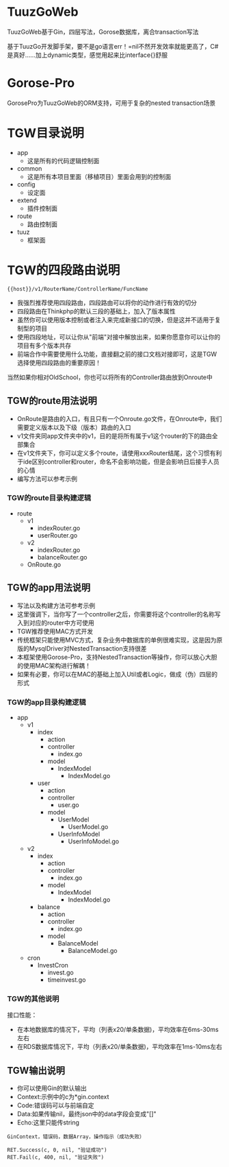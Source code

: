 # TuuzGoWeb
TuuzGoWeb基于Gin，四层写法，Gorose数据库，离合transaction写法


基于TuuzGo开发脚手架，要不是go语言err！=nil不然开发效率就能更高了，C#是真好……加上dynamic类型，感觉用起来比interface{}舒服

# Gorose-Pro

GorosePro为TuuzGoWeb的ORM支持，可用于复杂的nested transaction场景


# TGW目录说明

- app
  - 这是所有的代码逻辑控制面
- common
  - 这是所有本项目里面（移植项目）里面会用到的控制面
- config
  - 设定面
- extend
  - 插件控制面
- route
  - 路由控制面
- tuuz
  - 框架面


# TGW的四段路由说明

~~~
{{host}}/v1/RouterName/ControllerName/FuncName
~~~

- 我强烈推荐使用四段路由，四段路由可以将你的动作进行有效的切分
- 四段路由在Thinkphp的默认三段的基础上，加入了版本属性
- 虽然你可以使用版本控制或者注入来完成新接口的切换，但是这并不适用于复制型的项目 
- 使用四段地址，可以让你从"前端"对接中解放出来，如果你愿意你可以让你的项目有多个版本共存
- 前端合作中需要使用什么功能，直接翻之前的接口文档对接即可，这是TGW选择使用四段路由的重要原因！

当然如果你相对OldSchool，你也可以将所有的Controller路由放到Onroute中

## TGW的route用法说明
- OnRoute是路由的入口，有且只有一个Onroute.go文件，在Onroute中，我们需要定义版本以及下级（版本）路由的入口
- v1文件夹同app文件夹中的v1，目的是将所有属于v1这个router的下的路由全部集合
- 在v1文件夹下，你可以定义多个route，请使用xxxRouter结尾，这个习惯有利于ide区别controller和router，命名不会影响功能，但是会影响日后接手人员的心情
- 编写方法可以参考示例
### TGW的route目录构建逻辑
- route
  - v1
    - indexRouter.go
    - userRouter.go
  - v2
    - indexRouter.go
    - balanceRouter.go
  - OnRoute.go

## TGW的app用法说明
- 写法以及构建方法可参考示例
- 这里强调下，当你写了一个controller之后，你需要将这个controller的名称写入到对应的router中方可使用
- TGW推荐使用MAC方式开发
- 传统框架只能使用MVC方式，复杂业务中数据库的单例很难实现，这是因为原版的MysqlDriver对NestedTransaction支持很差
- 本框架使用Gorose-Pro，支持NestedTransaction等操作，你可以放心大胆的使用MAC架构进行解耦！
- 如果有必要，你可以在MAC的基础上加入Util或者Logic，做成（伪）四层的形式

### TGW的app目录构建逻辑
- app
  - v1
    - index
      - action
      - controller
        - index.go
      - model
        - IndexModel
          - IndexModel.go
    - user
      - action
      - controller
        - user.go
      - model
        - UserModel
          - UserModel.go
        - UserInfoModel
          - UserInfoModel.go
  - v2
      - index
        - action
        - controller
            - index.go
        - model
            - IndexModel
                - IndexModel.go
      - balance
          - action
          - controller
              - index.go
          - model
              - BalanceModel
                  - BalanceModel.go
  - cron
    - InvestCron
      - invest.go
      - timeinvest.go

### TGW的其他说明
接口性能：
- 在本地数据库的情况下，平均（列表x20/单条数据)，平均效率在6ms-30ms左右
- 在RDS数据库情况下，平均（列表x20/单条数据)，平均效率在1ms-10ms左右

## TGW输出说明
- 你可以使用Gin的默认输出
- Context:示例中的c为*gin.context
- Code:错误码可以与前端自定
- Data:如果传输nil，最终json中的data字段会变成"[]"
- Echo:这里只能传string

```
GinContext，错误码，数据Array，操作指示（成功失败）

RET.Success(c, 0, nil, "验证成功")
RET.Fail(c, 400, nil, "验证失败")
```
